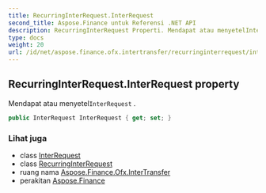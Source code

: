 ```yaml
---
title: RecurringInterRequest.InterRequest
second_title: Aspose.Finance untuk Referensi .NET API
description: RecurringInterRequest Properti. Mendapat atau menyetelInterRequest .
type: docs
weight: 20
url: /id/net/aspose.finance.ofx.intertransfer/recurringinterrequest/interrequest/
---
```

## RecurringInterRequest.InterRequest property

Mendapat atau menyetel`InterRequest` .

```csharp
public InterRequest InterRequest { get; set; }
```

### Lihat juga

* class [InterRequest](../../interrequest/)
* class [RecurringInterRequest](../)
* ruang nama [Aspose.Finance.Ofx.InterTransfer](../../recurringinterrequest/)
* perakitan [Aspose.Finance](../../../)


